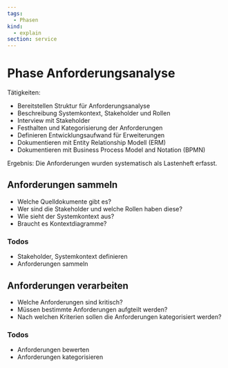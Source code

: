 ```yaml
---
tags:
  - Phasen
kind:
  - explain
section: service
---
```


# Phase Anforderungsanalyse

Tätigkeiten:

- Bereitstellen Struktur für Anforderungsanalyse
- Beschreibung Systemkontext, Stakeholder und Rollen
- Interview mit Stakeholder
- Festhalten und Kategorisierung der Anforderungen
- Definieren Entwicklungsaufwand für Erweiterungen
- Dokumentieren mit Entity Relationship Modell (ERM)
- Dokumentieren mit Business Process Model and Notation (BPMN)

Ergebnis: Die Anforderungen wurden systematisch als Lastenheft erfasst.

## Anforderungen sammeln

- Welche Quelldokumente gibt es?
- Wer sind die Stakeholder und welche Rollen haben diese?
- Wie sieht der Systemkontext aus?
- Braucht es Kontextdiagramme?

### Todos

- Stakeholder, Systemkontext definieren
- Anforderungen sammeln

## Anforderungen verarbeiten

- Welche Anforderungen sind kritisch?
- Müssen bestimmte Anforderungen aufgteilt werden?
- Nach welchen Kriterien sollen die Anforderungen kategorisiert werden?

### Todos

- Anforderungen bewerten
- Anforderungen kategorisieren
